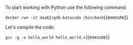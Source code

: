 To start working with Python use the following command:

`docker run -it daa82/gdb-katacoda /bin/bash`{{execute}}


Let's compile the code:

`gcc -g -o hello_world hello_world.c`{{execute}}